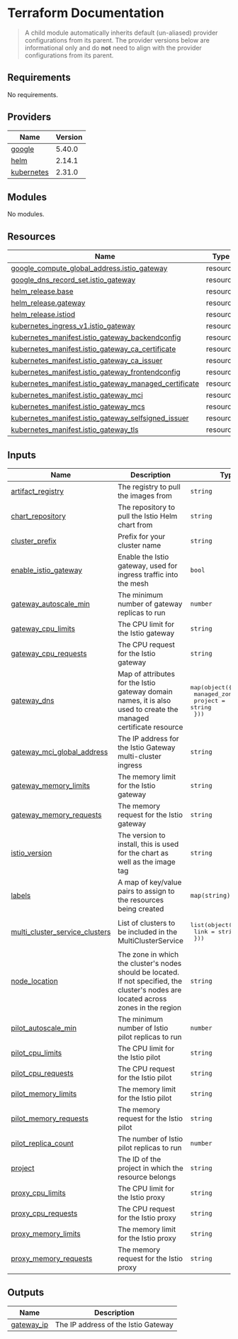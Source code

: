 # Terraform Documentation

> A child module automatically inherits default (un-aliased) provider configurations from its parent. The provider versions below are informational only and do **not** need to align with the provider configurations from its parent.

<!-- BEGIN_TF_DOCS -->
## Requirements

No requirements.

## Providers

| Name | Version |
|------|---------|
| <a name="provider_google"></a> [google](#provider\_google) | 5.40.0 |
| <a name="provider_helm"></a> [helm](#provider\_helm) | 2.14.1 |
| <a name="provider_kubernetes"></a> [kubernetes](#provider\_kubernetes) | 2.31.0 |

## Modules

No modules.

## Resources

| Name | Type |
|------|------|
| [google_compute_global_address.istio_gateway](https://registry.terraform.io/providers/hashicorp/google/latest/docs/resources/compute_global_address) | resource |
| [google_dns_record_set.istio_gateway](https://registry.terraform.io/providers/hashicorp/google/latest/docs/resources/dns_record_set) | resource |
| [helm_release.base](https://registry.terraform.io/providers/hashicorp/helm/latest/docs/resources/release) | resource |
| [helm_release.gateway](https://registry.terraform.io/providers/hashicorp/helm/latest/docs/resources/release) | resource |
| [helm_release.istiod](https://registry.terraform.io/providers/hashicorp/helm/latest/docs/resources/release) | resource |
| [kubernetes_ingress_v1.istio_gateway](https://registry.terraform.io/providers/hashicorp/kubernetes/latest/docs/resources/ingress_v1) | resource |
| [kubernetes_manifest.istio_gateway_backendconfig](https://registry.terraform.io/providers/hashicorp/kubernetes/latest/docs/resources/manifest) | resource |
| [kubernetes_manifest.istio_gateway_ca_certificate](https://registry.terraform.io/providers/hashicorp/kubernetes/latest/docs/resources/manifest) | resource |
| [kubernetes_manifest.istio_gateway_ca_issuer](https://registry.terraform.io/providers/hashicorp/kubernetes/latest/docs/resources/manifest) | resource |
| [kubernetes_manifest.istio_gateway_frontendconfig](https://registry.terraform.io/providers/hashicorp/kubernetes/latest/docs/resources/manifest) | resource |
| [kubernetes_manifest.istio_gateway_managed_certificate](https://registry.terraform.io/providers/hashicorp/kubernetes/latest/docs/resources/manifest) | resource |
| [kubernetes_manifest.istio_gateway_mci](https://registry.terraform.io/providers/hashicorp/kubernetes/latest/docs/resources/manifest) | resource |
| [kubernetes_manifest.istio_gateway_mcs](https://registry.terraform.io/providers/hashicorp/kubernetes/latest/docs/resources/manifest) | resource |
| [kubernetes_manifest.istio_gateway_selfsigned_issuer](https://registry.terraform.io/providers/hashicorp/kubernetes/latest/docs/resources/manifest) | resource |
| [kubernetes_manifest.istio_gateway_tls](https://registry.terraform.io/providers/hashicorp/kubernetes/latest/docs/resources/manifest) | resource |

## Inputs

| Name | Description | Type | Default | Required |
|------|-------------|------|---------|:--------:|
| <a name="input_artifact_registry"></a> [artifact\_registry](#input\_artifact\_registry) | The registry to pull the images from | `string` | `"us-docker.pkg.dev/plt-lz-services-tf79-prod/plt-docker-virtual"` | no |
| <a name="input_chart_repository"></a> [chart\_repository](#input\_chart\_repository) | The repository to pull the Istio Helm chart from | `string` | `"https://istio-release.storage.googleapis.com/charts"` | no |
| <a name="input_cluster_prefix"></a> [cluster\_prefix](#input\_cluster\_prefix) | Prefix for your cluster name | `string` | n/a | yes |
| <a name="input_enable_istio_gateway"></a> [enable\_istio\_gateway](#input\_enable\_istio\_gateway) | Enable the Istio gateway, used for ingress traffic into the mesh | `bool` | `false` | no |
| <a name="input_gateway_autoscale_min"></a> [gateway\_autoscale\_min](#input\_gateway\_autoscale\_min) | The minimum number of gateway replicas to run | `number` | `1` | no |
| <a name="input_gateway_cpu_limits"></a> [gateway\_cpu\_limits](#input\_gateway\_cpu\_limits) | The CPU limit for the Istio gateway | `string` | `"100m"` | no |
| <a name="input_gateway_cpu_requests"></a> [gateway\_cpu\_requests](#input\_gateway\_cpu\_requests) | The CPU request for the Istio gateway | `string` | `"25m"` | no |
| <a name="input_gateway_dns"></a> [gateway\_dns](#input\_gateway\_dns) | Map of attributes for the Istio gateway domain names, it is also used to create the managed certificate resource | <pre>map(object({<br/>    managed_zone = string<br/>    project      = string<br/>  }))</pre> | `{}` | no |
| <a name="input_gateway_mci_global_address"></a> [gateway\_mci\_global\_address](#input\_gateway\_mci\_global\_address) | The IP address for the Istio Gateway multi-cluster ingress | `string` | `""` | no |
| <a name="input_gateway_memory_limits"></a> [gateway\_memory\_limits](#input\_gateway\_memory\_limits) | The memory limit for the Istio gateway | `string` | `"64Mi"` | no |
| <a name="input_gateway_memory_requests"></a> [gateway\_memory\_requests](#input\_gateway\_memory\_requests) | The memory request for the Istio gateway | `string` | `"32Mi"` | no |
| <a name="input_istio_version"></a> [istio\_version](#input\_istio\_version) | The version to install, this is used for the chart as well as the image tag | `string` | `"1.23.2"` | no |
| <a name="input_labels"></a> [labels](#input\_labels) | A map of key/value pairs to assign to the resources being created | `map(string)` | `{}` | no |
| <a name="input_multi_cluster_service_clusters"></a> [multi\_cluster\_service\_clusters](#input\_multi\_cluster\_service\_clusters) | List of clusters to be included in the MultiClusterService | <pre>list(object({<br/>    link = string<br/>  }))</pre> | `[]` | no |
| <a name="input_node_location"></a> [node\_location](#input\_node\_location) | The zone in which the cluster's nodes should be located. If not specified, the cluster's nodes are located across zones in the region | `string` | `null` | no |
| <a name="input_pilot_autoscale_min"></a> [pilot\_autoscale\_min](#input\_pilot\_autoscale\_min) | The minimum number of Istio pilot replicas to run | `number` | `1` | no |
| <a name="input_pilot_cpu_limits"></a> [pilot\_cpu\_limits](#input\_pilot\_cpu\_limits) | The CPU limit for the Istio pilot | `string` | `"25m"` | no |
| <a name="input_pilot_cpu_requests"></a> [pilot\_cpu\_requests](#input\_pilot\_cpu\_requests) | The CPU request for the Istio pilot | `string` | `"10m"` | no |
| <a name="input_pilot_memory_limits"></a> [pilot\_memory\_limits](#input\_pilot\_memory\_limits) | The memory limit for the Istio pilot | `string` | `"64Mi"` | no |
| <a name="input_pilot_memory_requests"></a> [pilot\_memory\_requests](#input\_pilot\_memory\_requests) | The memory request for the Istio pilot | `string` | `"32Mi"` | no |
| <a name="input_pilot_replica_count"></a> [pilot\_replica\_count](#input\_pilot\_replica\_count) | The number of Istio pilot replicas to run | `number` | `1` | no |
| <a name="input_project"></a> [project](#input\_project) | The ID of the project in which the resource belongs | `string` | n/a | yes |
| <a name="input_proxy_cpu_limits"></a> [proxy\_cpu\_limits](#input\_proxy\_cpu\_limits) | The CPU limit for the Istio proxy | `string` | `"25m"` | no |
| <a name="input_proxy_cpu_requests"></a> [proxy\_cpu\_requests](#input\_proxy\_cpu\_requests) | The CPU request for the Istio proxy | `string` | `"10m"` | no |
| <a name="input_proxy_memory_limits"></a> [proxy\_memory\_limits](#input\_proxy\_memory\_limits) | The memory limit for the Istio proxy | `string` | `"64Mi"` | no |
| <a name="input_proxy_memory_requests"></a> [proxy\_memory\_requests](#input\_proxy\_memory\_requests) | The memory request for the Istio proxy | `string` | `"32Mi"` | no |

## Outputs

| Name | Description |
|------|-------------|
| <a name="output_gateway_ip"></a> [gateway\_ip](#output\_gateway\_ip) | The IP address of the Istio Gateway |
<!-- END_TF_DOCS -->
